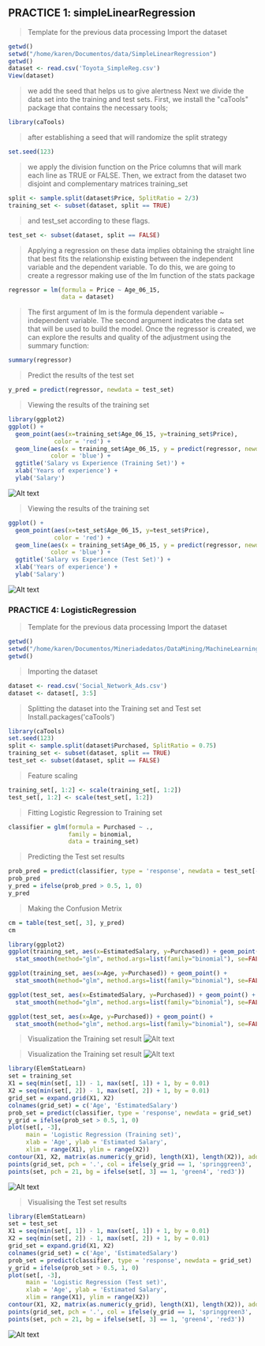 ## PRACTICE 1: simpleLinearRegression
> Template for the previous data processing
> Import the dataset
```R
getwd()
setwd("/home/karen/Documentos/data/SimpleLinearRegression")
getwd()
dataset <- read.csv('Toyota_SimpleReg.csv')
View(dataset)
```

> we add the seed that helps us to give alertness
> Next we divide the data set into the training and test sets.
> First, we install the "caTools" package that contains the necessary tools;
```R
library(caTools)
```
> after establishing a seed that will randomize the split strategy
```R
set.seed(123)
```
> we apply the division function on the Price columns that will mark each line as TRUE or FALSE.
> Then, we extract from the dataset two disjoint and complementary matrices training_set
```R
split <- sample.split(dataset$Price, SplitRatio = 2/3)
training_set <- subset(dataset, split == TRUE)
```
> and test_set according to these flags.
```R
test_set <- subset(dataset, split == FALSE)
```
> Applying a regression on these data implies obtaining the straight line that best fits the relationship
> existing between the independent variable and the dependent variable. To do this, we are going to create a regressor
> making use of the lm function of the stats package
```R
regressor = lm(formula = Price ~ Age_06_15,
               data = dataset)
```
> The first argument of lm is the formula dependent variable ~ independent variable. The second argument indicates the data set that will be used to build the model.
> Once the regressor is created, we can explore the results and quality of the adjustment using the summary function:
```R
summary(regressor)
```
> Predict the results of the test set
```R
y_pred = predict(regressor, newdata = test_set)
```

> Viewing the results of the training set
```R
library(ggplot2)
ggplot() +
  geom_point(aes(x=training_set$Age_06_15, y=training_set$Price),
             color = 'red') +
  geom_line(aes(x = training_set$Age_06_15, y = predict(regressor, newdata = training_set)),
            color = 'blue') +
  ggtitle('Salary vs Experience (Training Set)') +
  xlab('Years of experience') +
  ylab('Salary')
```
![Alt text](P1_1.png "PracticaLogisticRegression")

> Viewing the results of the training set
```R
ggplot() +
  geom_point(aes(x=test_set$Age_06_15, y=test_set$Price),
             color = 'red') +
  geom_line(aes(x = training_set$Age_06_15, y = predict(regressor, newdata = training_set)),
            color = 'blue') +
  ggtitle('Salary vs Experience (Test Set)') +
  xlab('Years of experience') +
  ylab('Salary')
  ```
  ![Alt text](P1_2.png "PracticaLogisticRegression")
  
### PRACTICE 4: LogisticRegression

> Template for the previous data processing
> Import the dataset
```R
getwd()
setwd("/home/karen/Documentos/Mineriadedatos/DataMining/MachineLearning/LogisticRegression")
getwd()
```
> Importing the dataset
```R
dataset <- read.csv('Social_Network_Ads.csv')
dataset <- dataset[, 3:5]
```
> Splitting the dataset into the Training set and Test set
> Install.packages('caTools')
```R
library(caTools)
set.seed(123)
split <- sample.split(dataset$Purchased, SplitRatio = 0.75)
training_set <- subset(dataset, split == TRUE)
test_set <- subset(dataset, split == FALSE)
```
> Feature scaling
```R
training_set[, 1:2] <- scale(training_set[, 1:2])
test_set[, 1:2] <- scale(test_set[, 1:2])
```
> Fitting Logistic Regression to Training set
```R
classifier = glm(formula = Purchased ~ .,
                 family = binomial,
                 data = training_set)
```

> Predicting the Test set results
```R
prob_pred = predict(classifier, type = 'response', newdata = test_set[-3])
prob_pred
y_pred = ifelse(prob_pred > 0.5, 1, 0)
y_pred
```
> Making the Confusion Metrix
```R
cm = table(test_set[, 3], y_pred)
cm
```
>
```R
library(ggplot2)
ggplot(training_set, aes(x=EstimatedSalary, y=Purchased)) + geom_point() + 
  stat_smooth(method="glm", method.args=list(family="binomial"), se=FALSE)

ggplot(training_set, aes(x=Age, y=Purchased)) + geom_point() + 
  stat_smooth(method="glm", method.args=list(family="binomial"), se=FALSE)

ggplot(test_set, aes(x=EstimatedSalary, y=Purchased)) + geom_point() + 
  stat_smooth(method="glm", method.args=list(family="binomial"), se=FALSE)

ggplot(test_set, aes(x=Age, y=Purchased)) + geom_point() + 
  stat_smooth(method="glm", method.args=list(family="binomial"), se=FALSE)
```
> Visualization the Training set result
![Alt text](LR3.png "PracticaLogisticRegression")

> Visualization the Training set result
![Alt text](LR5.png "PracticaLogisticRegression")

```R
library(ElemStatLearn)
set = training_set
X1 = seq(min(set[, 1]) - 1, max(set[, 1]) + 1, by = 0.01)
X2 = seq(min(set[, 2]) - 1, max(set[, 2]) + 1, by = 0.01)
grid_set = expand.grid(X1, X2)
colnames(grid_set) = c('Age', 'EstimatedSalary')
prob_set = predict(classifier, type = 'response', newdata = grid_set)
y_grid = ifelse(prob_set > 0.5, 1, 0)
plot(set[, -3],
     main = 'Logistic Regression (Training set)',
     xlab = 'Age', ylab = 'Estimated Salary',
     xlim = range(X1), ylim = range(X2))
contour(X1, X2, matrix(as.numeric(y_grid), length(X1), length(X2)), add = TRUE)
points(grid_set, pch = '.', col = ifelse(y_grid == 1, 'springgreen3', 'tomato'))
points(set, pch = 21, bg = ifelse(set[, 3] == 1, 'green4', 'red3'))
```
![Alt text](LR6.png "PracticaLogisticRegression")
> Visualising the Test set results
```R
library(ElemStatLearn)
set = test_set
X1 = seq(min(set[, 1]) - 1, max(set[, 1]) + 1, by = 0.01)
X2 = seq(min(set[, 2]) - 1, max(set[, 2]) + 1, by = 0.01)
grid_set = expand.grid(X1, X2)
colnames(grid_set) = c('Age', 'EstimatedSalary')
prob_set = predict(classifier, type = 'response', newdata = grid_set)
y_grid = ifelse(prob_set > 0.5, 1, 0)
plot(set[, -3],
     main = 'Logistic Regression (Test set)',
     xlab = 'Age', ylab = 'Estimated Salary',
     xlim = range(X1), ylim = range(X2))
contour(X1, X2, matrix(as.numeric(y_grid), length(X1), length(X2)), add = TRUE)
points(grid_set, pch = '.', col = ifelse(y_grid == 1, 'springgreen3', 'tomato'))
points(set, pch = 21, bg = ifelse(set[, 3] == 1, 'green4', 'red3'))
```
![Alt text](LR7.png "PracticaLogisticRegression")
